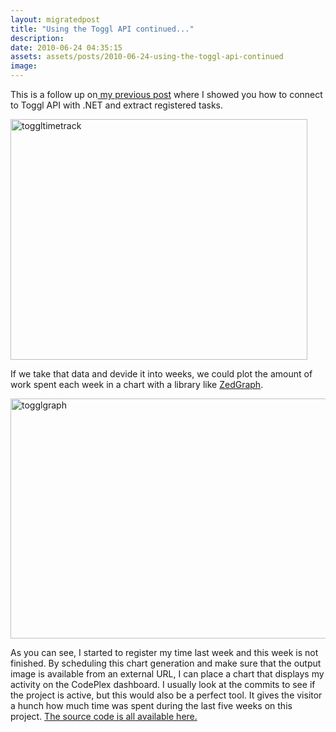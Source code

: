 ```yaml
---
layout: migratedpost
title: "Using the Toggl API continued..."
description:
date: 2010-06-24 04:35:15
assets: assets/posts/2010-06-24-using-the-toggl-api-continued
image: 
---
```


<p>This is a follow up on<a href="/connect-to-toggl-api-with-net/"> my previous post</a> where I showed you how to connect to Toggl API with .NET and extract registered tasks.</p>
<p><img class="alignnone size-full wp-image-738" title="toggltimetrack" src="http://litemedia.info/media/Default/Mint/toggltimetrack.png" width="475" height="385" /></p>
<p>If we take that data and devide it into weeks, we could plot the amount of work spent each week in a chart with a library like <a href="http://zedgraph.org/wiki/index.php?title=Main_Page">ZedGraph</a>.</p>
<p><img class="alignnone size-full wp-image-734" title="togglgraph" src="http://litemedia.info/media/Default/Mint/togglgraph.png" width="512" height="384" /></p>
<p>As you can see, I started to register my time last week and this week is not finished. By scheduling this chart generation and make sure that the output image is available from an external URL, I can place a chart that displays my activity on the CodePlex dashboard.  I usually look at the commits to see if the project is active, but this would also be a perfect tool. It gives the visitor a hunch how much time was spent during the last five weeks on this project.  <a href="http://litemedia.info/media/Default/Mint/TogglChart.zip">The source code is all available here.</a></p>
